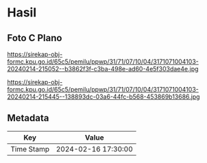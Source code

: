# Hasil

## Foto C Plano

https://sirekap-obj-formc.kpu.go.id/65c5/pemilu/ppwp/31/71/07/10/04/3171071004103-20240214-215052--b3862f3f-c3ba-498e-ad60-4e5f303dae4e.jpg

https://sirekap-obj-formc.kpu.go.id/65c5/pemilu/ppwp/31/71/07/10/04/3171071004103-20240214-215445--138893dc-03a6-44fc-b568-453869b13686.jpg


## Metadata

| Key        | Value               |
| ---------- | ------------------- |
| Time Stamp | 2024-02-16 17:30:00 |



